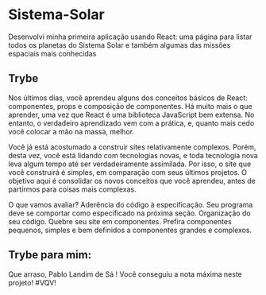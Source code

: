 # Sistema-Solar

Desenvolvi minha primeira aplicação usando React: uma página para listar todos os planetas do Sistema Solar e também algumas das missões espaciais mais conhecidas

## Trybe

Nos últimos dias, você aprendeu alguns dos conceitos básicos de React: componentes, props e composição de componentes. Há muito mais o que aprender, uma vez que React é uma biblioteca JavaScript bem extensa. No entanto, o verdadeiro aprendizado vem com a prática, e, quanto mais cedo você colocar a mão na massa, melhor.

Você já está acostumado a construir sites relativamente complexos. Porém, desta vez, você está lidando com tecnologias novas, e toda tecnologia nova leva algum tempo até ser verdadeiramente assimilada. Por isso, o site que você construirá é simples, em comparação com seus últimos projetos. O objetivo aqui é consolidar os novos conceitos que você aprendeu, antes de partirmos para coisas mais complexas.

O que vamos avaliar?
Aderência do código à especificação. Seu programa deve se comportar como especificado na próxima seção.
Organização do seu código. Quebre seu site em componentes. Prefira componentes pequenos, simples e bem definidos a componentes grandes e complexos.

## Trybe para mim:

Que arraso, Pablo Landim de Sá ! Você conseguiu a nota máxima neste projeto!
#VQV!
